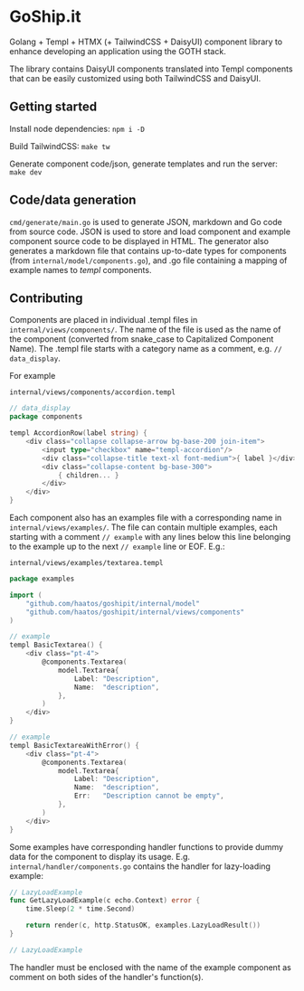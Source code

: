 # GoShip.it

Golang + Templ + HTMX (+ TailwindCSS + DaisyUI) component library to enhance developing an application using the GOTH stack.

The library contains DaisyUI components translated into Templ components that can be easily customized using both TailwindCSS and DaisyUI.

## Getting started

Install node dependencies:
`npm i -D`

Build TailwindCSS:
`make tw`

Generate component code/json, generate templates and run the server:
`make dev`

## Code/data generation

`cmd/generate/main.go` is used to generate JSON, markdown and Go code from source code. JSON is used to store and load component and example component source code to be displayed in HTML. The generator also generates a markdown file that contains up-to-date types for components (from `internal/model/components.go`), and .go file containing a mapping of example names to *templ* components.

## Contributing

Components are placed in individual .templ files in `internal/views/components/`. The name of the file is used as the name of the component (converted from snake_case to Capitalized Component Name). The .templ file starts with a category name as a comment, e.g. `// data_display`.

For example

`internal/views/components/accordion.templ`

```go
// data_display
package components

templ AccordionRow(label string) {
	<div class="collapse collapse-arrow bg-base-200 join-item">
		<input type="checkbox" name="templ-accordion"/>
		<div class="collapse-title text-xl font-medium">{ label }</div>
		<div class="collapse-content bg-base-300">
			{ children... }
		</div>
	</div>
}
```

Each component also has an examples file with a corresponding name in `internal/views/examples/`. The file can contain multiple examples, each starting with a comment `// example` with any lines below this line belonging to the example up to the next `// example` line or EOF. E.g.:

`internal/views/examples/textarea.templ`

```go
package examples

import (
	"github.com/haatos/goshipit/internal/model"
	"github.com/haatos/goshipit/internal/views/components"
)

// example
templ BasicTextarea() {
	<div class="pt-4">
		@components.Textarea(
			model.Textarea{
				Label: "Description",
				Name:  "description",
			},
		)
	</div>
}

// example
templ BasicTextareaWithError() {
	<div class="pt-4">
		@components.Textarea(
			model.Textarea{
				Label: "Description",
				Name:  "description",
				Err:   "Description cannot be empty",
			},
		)
	</div>
}
```

Some examples have corresponding handler functions to provide dummy data for the component to display its usage. E.g. `internal/handler/components.go` contains the handler for lazy-loading example:

```go
// LazyLoadExample
func GetLazyLoadExample(c echo.Context) error {
	time.Sleep(2 * time.Second)

	return render(c, http.StatusOK, examples.LazyLoadResult())
}

// LazyLoadExample
```

The handler must be enclosed with the name of the example component as comment on both sides of the handler's function(s).
